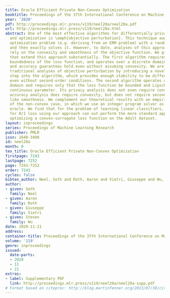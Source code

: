 ```yaml
---
title: Oracle Efficient Private Non-Convex Optimization
booktitle: Proceedings of the 37th International Conference on Machine Learning
year: '2020'
pdf: http://proceedings.mlr.press/v119/neel20a/neel20a.pdf
url: http://proceedings.mlr.press/v119/neel20a.html
abstract: One of the most effective algorithms for differentially private learning
  and optimization is \emph{objective perturbation}. This technique augments a given
  optimization problem (e.g. deriving from an ERM problem) with a random linear term,
  and then exactly solves it. However, to date, analyses of this approach crucially
  rely on the convexity and smoothness of the objective function. We give two algorithms
  that extend this approach substantially. The first algorithm requires nothing except
  boundedness of the loss function, and operates over a discrete domain. Its privacy
  and accuracy guarantees hold even without assuming convexity. We are able to extend
  traditional analyses of objective perturbation by introducing a novel “normalization“
  step into the algorithm, which provides enough stability to be differentially private
  even without second-order conditions. The second algorithm operates over a continuous
  domain and requires only that the loss function be bounded and Lipschitz in its
  continuous parameter. Its privacy analysis does not even require convexity. Its
  accuracy analysis does require convexity, but does not require second order conditions
  like smoothness. We complement our theoretical results with an empirical evaluation
  of the non-convex case, in which we use an integer program solver as our optimization
  oracle. We find that for the problem of learning linear classifiers, directly optimizing
  for 0/1 loss using our approach can out-perform the more standard approach of privately
  optimizing a convex-surrogate loss function on the Adult dataset.
layout: inproceedings
series: Proceedings of Machine Learning Research
publisher: PMLR
issn: 2640-3498
id: neel20a
month: 0
tex_title: Oracle Efficient Private Non-Convex Optimization
firstpage: 7243
lastpage: 7252
page: 7243-7252
order: 7243
cycles: false
bibtex_author: Neel, Seth and Roth, Aaron and Vietri, Giuseppe and Wu, Steven
author:
- given: Seth
  family: Neel
- given: Aaron
  family: Roth
- given: Giuseppe
  family: Vietri
- given: Steven
  family: Wu
date: 2020-11-21
address: 
container-title: Proceedings of the 37th International Conference on Machine Learning
volume: '119'
genre: inproceedings
issued:
  date-parts:
  - 2020
  - 11
  - 21
extras:
- label: Supplementary PDF
  link: http://proceedings.mlr.press/v119/neel20a/neel20a-supp.pdf
# Format based on citeproc: http://blog.martinfenner.org/2013/07/30/citeproc-yaml-for-bibliographies/
---
```

